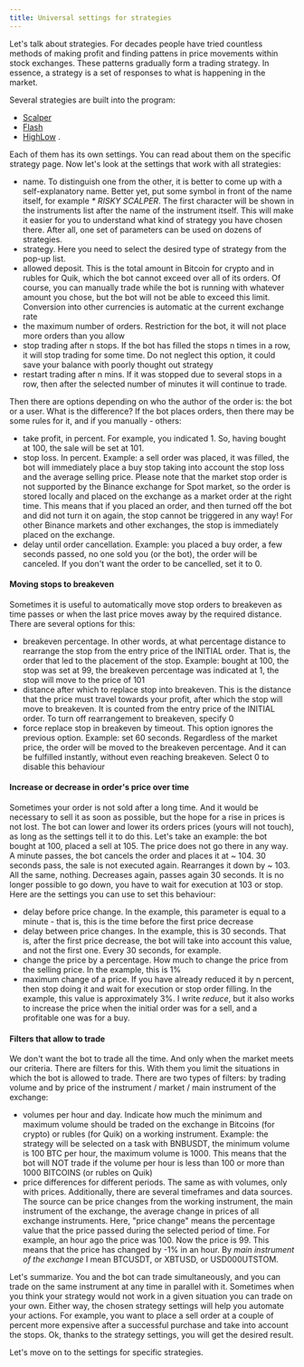 ```yaml
---
title: Universal settings for strategies
---
```


Let's talk about strategies. For decades people have tried countless methods of making profit and finding pattens in price movements within stock exchanges. These patterns gradually form a trading strategy. In
essence, a strategy is a set of responses to what is happening in the
market.

Several strategies are built into the program:

-   [Scalper](/en/docs/strategies/scalper/)
-   [Flash](/en/docs/strategies/flash/)
-   [HighLow](/en/docs/strategies/highlow/)
    .

Each of them has its own settings. You can read about them on the
specific strategy page. Now let's look at the settings that work with
all strategies:

-   name. To distinguish one from the other, it is better to come up
    with a self-explanatory name. Better yet, put some symbol in front
    of the name itself, for example *\* RISKY SCALPER*. The first character will be shown in the instruments list
    after the name of the instrument itself. This will make it easier for you
    to understand what kind of strategy you have chosen there. After
    all, one set of parameters can be used on dozens of strategies.
-   strategy. Here you need to select the desired type of strategy from
    the pop-up list.
-   allowed deposit. This is the total amount in Bitcoin for crypto and
    in rubles for Quik, which the bot cannot exceed over all of its
    orders. Of course, you can manually trade while the bot is running
    with whatever amount you chose, but the bot will not be able to
    exceed this limit. Conversion into other currencies is automatic at
    the current exchange rate
-   the maximum number of orders. Restriction for the bot, it will not place more orders than you allow
-   stop trading after n stops. If the bot has filled the stops n
    times in a row, it will stop trading for some time. Do not neglect
    this option, it could save your balance with poorly thought out
    strategy
-   restart trading after n mins. If it was stopped due to several stops
    in a row, then after the selected number of minutes it will continue
    to trade.

Then there are options depending on who the author of the order is: the
bot or a user. What is the difference? If the bot places orders, then
there may be some rules for it, and if you manually - others:

-   take profit, in percent. For example, you indicated 1. So, having
    bought at 100, the sale will be set at 101.
-   stop loss. In percent. Example: a sell order was placed, it was
    filled, the bot will immediately place a buy stop taking into
    account the stop loss and the average selling price. Please note
    that the market stop order is not supported by the Binance exchange
    for Spot market, so the order is stored locally and placed on the exchange
    as a market order at the right time. This means that if you placed
    an order, and then turned off the bot and did not turn it on again,
    the stop cannot be triggered in any way! For other Binance markets
    and other exchanges, the stop is immediately placed on the exchange.
-   delay until order cancellation. Example: you placed a buy order, a
    few seconds passed, no one sold you (or the bot), the order will be
    canceled. If you don't want the order to be cancelled, set it to 0.

#### Moving stops to breakeven

Sometimes it is useful to automatically move stop orders to breakeven as
time passes or when the last price moves away by the required distance.
There are several options for this:

-   breakeven percentage. In other words, at what percentage distance to
    rearrange the stop from the entry price of the INITIAL order. That
    is, the order that led to the placement of the stop. Example: bought
    at 100, the stop was set at 99, the breakeven percentage was
    indicated at 1, the stop will move to the price of 101
-   distance after which to replace stop into breakeven. This is the distance that the price
    must travel towards your profit, after which the stop will move to
    breakeven. It is counted from the entry price of the INITIAL order.
    To turn off rearrangement to breakeven, specify 0
-   force replace stop in breakeven by timeout. This option ignores the
    previous option. Example: set 60 seconds. Regardless of the market
    price, the order will be moved to the breakeven percentage. And it
    can be fulfilled instantly, without even reaching breakeven. Select
    0 to disable this behaviour

#### Increase or decrease in order's price over time

Sometimes your order is not sold after a long time. And it would be
necessary to sell it as soon as possible, but the hope for a rise in prices
is not lost. The bot can lower and lower its orders prices (yours will not
touch), as long as the settings tell it to do this. Let's take an
example: the bot bought at 100, placed a sell at 105. The price does not
go there in any way. A minute passes, the bot cancels the order and
places it at ~ 104. 30 seconds pass, the sale is not executed again.
Rearranges it down by ~ 103. All the same, nothing. Decreases again,
passes again 30 seconds. It is no longer possible to go down, you have
to wait for execution at 103 or stop. Here are the settings you can use
to set this behaviour:

-   delay before price change. In the example, this parameter
    is equal to a minute - that is, this is the time before the first
    price decrease
-   delay between price changes. In the example, this is 30 seconds.
    That is, after the first price decrease, the bot will take into
    account this value, and not the first one. Every 30 seconds, for
    example.
-   change the price by a percentage. How much to change the price from
    the selling price. In the example, this is 1%
-   maximum change of a price. If you have already reduced it by n
    percent, then stop doing it and wait for execution or stop order filling. In the
    example, this value is approximately 3%. I write *reduce*, but it
    also works to increase the price when the initial order was for a
    sell, and a profitable one was for a buy.

#### Filters that allow to trade

We don't want the bot to trade all the time. And only when the market
meets our criteria. There are filters for this. With them you limit the
situations in which the bot is allowed to trade. There are two types of
filters: by trading volume and by price of the instrument / market /
main instrument of the exchange:

-   volumes per hour and day. Indicate how much the minimum and maximum
    volume should be traded on the exchange in Bitcoins (for crypto) or
    rubles (for Quik) on a working instrument. Example: the strategy
    will be selected on a task with BNBUSDT, the minimum volume is
    100 BTC per hour, the maximum volume is 1000. This means that the
    bot will NOT trade if the volume per hour is less than 100 or more
    than 1000 BITCOINS (or rubles on Quik)
-   price differences for different periods. The same as with volumes,
    only with prices. Additionally, there are several timeframes and
    data sources. The source can be price changes from the working
    instrument, the main instrument of the exchange, the average change
    in prices of all exchange instruments. Here, "price change" means
    the percentage value that the price passed during the selected
    period of time. For example, an hour ago the price was 100. Now the
    price is 99. This means that the price has changed by -1% in an
    hour. By *main instrument of the exchange* I mean BTCUSDT, or XBTUSD, or
    USD000UTSTOM.

Let's summarize. You and the bot can trade simultaneously, and you can
trade on the same instrument at any time in parallel with it. Sometimes
when you think your strategy would not work in a given situation you can
trade on your own. Either way, the chosen strategy settings will help
you automate your actions. For example, you want to place a sell order
at a couple of percent more expensive after a successful purchase and
take into account the stops. Ok, thanks to the strategy settings, you
will get the desired result.

Let's move on to the settings for specific strategies.
